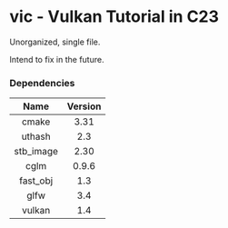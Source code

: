 # vic - Vulkan Tutorial in C23

Unorganized, single file.

Intend to fix in the future.

### Dependencies
| Name      | Version |
|:---------:|:-------:|
| cmake     | 3.31    |
| uthash    | 2.3     |
| stb_image | 2.30    |
| cglm      | 0.9.6   |
| fast_obj  | 1.3     |
| glfw      | 3.4     |
| vulkan    | 1.4     |
